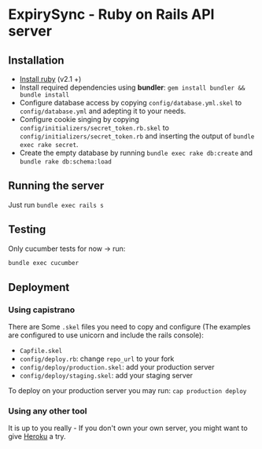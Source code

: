 ExpirySync - Ruby on Rails API server
==

## Installation

- [Install ruby](https://www.ruby-lang.org/en/documentation/installation/) (v2.1 +)
- Install required dependencies using __bundler__: `gem install bundler && bundle install`
- Configure database access by copying `config/database.yml.skel` to `config/database.yml` and adepting it to your needs.
- Configure cookie singing by copying `config/initializers/secret_token.rb.skel` to `config/initializers/secret_token.rb` and inserting the output of `bundle exec rake secret`.
- Create the empty database by running `bundle exec rake db:create` and `bundle rake db:schema:load`

## Running the server

Just run `bundle exec rails s`

## Testing

Only cucumber tests for now -> run:

```bash
bundle exec cucumber
```

## Deployment

### Using capistrano

There are Some `.skel` files you need to copy and configure (The examples are configured to use unicorn and include the rails console):

- `Capfile.skel`
- `config/deploy.rb`: change `repo_url` to your fork
- `config/deploy/production.skel`: add your production server
- `config/deploy/staging.skel`: add your staging server

To deploy on your production server you may run: `cap production deploy`

### Using any other tool

It is up to you really - If you don't own your own server, you might want to give [Heroku](http://www.heroku.com) a try.

